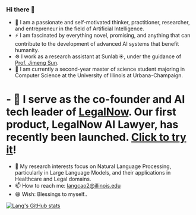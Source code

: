 ### Hi there 👋

- 🌱 I am a passionate and self-motivated thinker, practitioner, researcher, and entrepreneur in the field of Artificial Intelligence.
- ⚡ I am fascinated by everything novel, promising, and anything that can contribute to the development of advanced AI systems that benefit humanity.
- ⚙️ I work as a research assistant at Sunlab☀️, under the guidance of [Prof. Jimeng Sun](https://www.sunlab.org/).
- 🏫 I am currently a second-year master of science student majoring in Computer Science at the University of Illinois at Urbana-Champaign.
# - 🪩 I serve as the co-founder and AI tech leader of [LegalNow](https://www.legal-dao.org). Our first product, LegalNow AI Lawyer, has recently been launched. [Click to try it](https://ai.legalnow.xyz/)!
- 🔭 My research interests focus on Natural Language Processing, particularly in Large Language Models, and their applications in Healthcare and Legal domains.
- 📫 How to reach me: langcao2@illinois.edu
- 😄 Wish: Blessings to myself..

[![Lang's GitHub stats](https://github-readme-stats.vercel.app/api?username=windszzlang&theme=react&hide_rank=true)](https://github.com/windszzlang)

<!--
**windsOvO/windsOvO** is a ✨ _special_ ✨ repository because its `README.md` (this file) appears on your GitHub profile.

Here are some ideas to get you started:

- 🔭 I’m currently working on full stack software development, machine learning projects etc.
- 🌱 I’m currently learning machine learning, natural language processing, etc.
- 👯 I’m looking to collaborate on ...
- 🤔 I’m looking for help with ...
- 💬 Ask me about ...
- 📫 How to reach me: windszzlang@gmail.com
- 😄 Pronouns: ...
- ⚡ Fun fact: ...
-->

